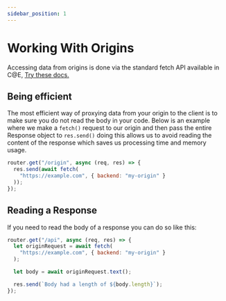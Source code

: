 ```yaml
---
sidebar_position: 1
---
```


# Working With Origins

Accessing data from origins is done via the standard fetch API available in C@E, [Try these docs.](https://developer.fastly.com/learning/compute/javascript/#communicating-with-backend-servers-and-the-fastly-cache)

## Being efficient

The most efficient way of proxying data from your origin to the client is to make sure you do not read the body in your code. Below is an example where we make a `fetch()` request to our origin and then pass the entire Response object to `res.send()` doing this allows us to avoid reading the content of the response which saves us processing time and memory usage.

```javascript
router.get("/origin", async (req, res) => {
  res.send(await fetch(
    "https://example.com", { backend: "my-origin" }
  ));
});
```

## Reading a Response

If you need to read the body of a response you can do so like this:

```javascript
router.get("/api", async (req, res) => {
  let originRequest = await fetch(
    "https://example.com", { backend: "my-origin" }
  );

  let body = await originRequest.text();

  res.send(`Body had a length of ${body.length}`);
});
```
